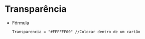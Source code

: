  # Transparência

-   Fórmula
    
    ```dax
    Transparencia = "#FFFFFF00" //Colocar dentro de um cartão
    ```